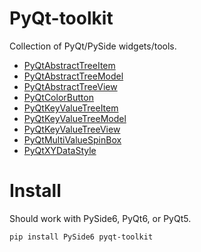 # PyQt-toolkit
Collection of PyQt/PySide widgets/tools.

- [PyQtAbstractTreeItem](https://github.com/marcel-goldschen-ohm/PyQt-toolkit/docs/PyQtAbstractTreeItem.md)
- [PyQtAbstractTreeModel](https://github.com/marcel-goldschen-ohm/PyQt-toolkit/docs/PyQtAbstractTreeModel.md)
- [PyQtAbstractTreeView](https://github.com/marcel-goldschen-ohm/PyQt-toolkit/docs/PyQtAbstractTreeView.md)
- [PyQtColorButton](https://github.com/marcel-goldschen-ohm/PyQt-toolkit/docs/PyQtColorButton.md)
- [PyQtKeyValueTreeItem](https://github.com/marcel-goldschen-ohm/PyQt-toolkit/docs/PyQtKeyValueTreeItem.md)
- [PyQtKeyValueTreeModel](https://github.com/marcel-goldschen-ohm/PyQt-toolkit/docs/PyQtKeyValueTreeModel.md)
- [PyQtKeyValueTreeView](https://github.com/marcel-goldschen-ohm/PyQt-toolkit/docs/PyQtKeyValueTreeView.md)
- [PyQtMultiValueSpinBox](https://github.com/marcel-goldschen-ohm/PyQt-toolkit/docs/PyQtMultiValueSpinBox.md)
- [PyQtXYDataStyle](https://github.com/marcel-goldschen-ohm/PyQt-toolkit/docs/PyQtXYDataStyle.md)

# Install
Should work with PySide6, PyQt6, or PyQt5.
```shell
pip install PySide6 pyqt-toolkit
```
